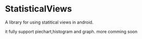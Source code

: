 # StatisticalViews
A library for using statitical views in android.

it fully support piechart,histogram and graph. more comming soon
